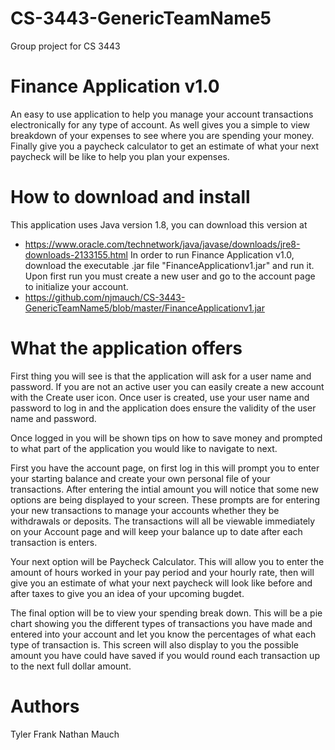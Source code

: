 # CS-3443-GenericTeamName5
Group project for CS 3443

# Finance Application v1.0
An easy to use application to help you manage your account transactions electronically for any type of account.  As well gives you a simple to view breakdown of your expenses to see where you are spending your money.  Finally give you a paycheck calculator to get an estimate of what your next paycheck will be like to help you plan your expenses.

# How to download and install
This application uses Java version 1.8, you can download this version at 
  - https://www.oracle.com/technetwork/java/javase/downloads/jre8-downloads-2133155.html
In order to run Finance Application v1.0, download the executable .jar file "FinanceApplicationv1.jar" and run it. Upon first run you must create a new user and go to the account page to initialize your account.
  - https://github.com/njmauch/CS-3443-GenericTeamName5/blob/master/FinanceApplicationv1.jar

# What the application offers
First thing you will see is that the application will ask for a user name and password.  If you are not an active user you can easily create a new account with the Create user icon.  Once user is created, use your user name and password to log in and the application does ensure the validity of the user name and password.  

Once logged in you will be shown tips on how to save money and prompted to what part of the application you would like to navigate to next.

First you have the account page, on first log in this will prompt you to enter your starting balance and create your own personal file of your transactions.  After entering the intial amount you will notice that some new options are being displayed to your screen.  These prompts are for entering your new transactions to manage your accounts whether they be withdrawals or deposits.  The transactions will all be viewable immediately on your Account page and will keep your balance up to date after each transaction is enters.

Your next option will be Paycheck Calculator.  This will allow you to enter the amount of hours worked in your pay period and your hourly rate, then will give you an estimate of what your next paycheck will look like before and after taxes to give you an idea of your upcoming bugdet.

The final option will be to view your spending break down.  This will be a pie chart showing you the different types of transactions you have made and entered into your account and let you know the percentages of what each type of transaction is. This screen will also display to you the possible amount you have could have saved if you would round each transaction up to the next full dollar amount.

# Authors
Tyler Frank
Nathan Mauch
